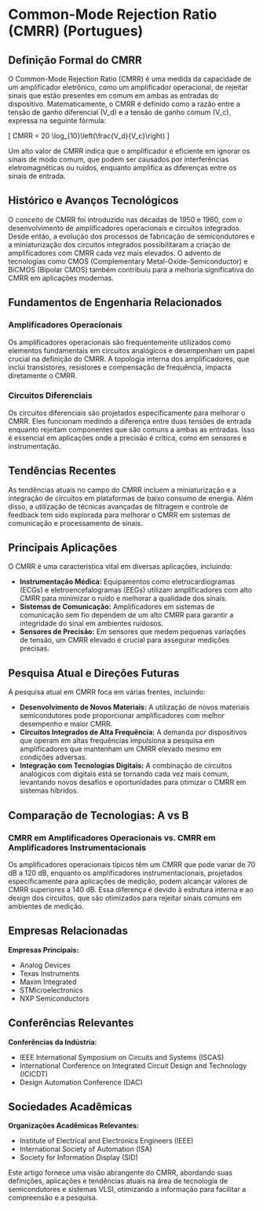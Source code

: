 # Common-Mode Rejection Ratio (CMRR) (Portugues)

## Definição Formal do CMRR

O Common-Mode Rejection Ratio (CMRR) é uma medida da capacidade de um amplificador eletrônico, como um amplificador operacional, de rejeitar sinais que estão presentes em comum em ambas as entradas do dispositivo. Matematicamente, o CMRR é definido como a razão entre a tensão de ganho diferencial (V_d) e a tensão de ganho comum (V_c), expressa na seguinte fórmula:

\[
CMRR = 20 \log_{10}\left(\frac{V_d}{V_c}\right)
\]

Um alto valor de CMRR indica que o amplificador é eficiente em ignorar os sinais de modo comum, que podem ser causados por interferências eletromagnéticas ou ruídos, enquanto amplifica as diferenças entre os sinais de entrada.

## Histórico e Avanços Tecnológicos

O conceito de CMRR foi introduzido nas décadas de 1950 e 1960, com o desenvolvimento de amplificadores operacionais e circuitos integrados. Desde então, a evolução dos processos de fabricação de semicondutores e a miniaturização dos circuitos integrados possibilitaram a criação de amplificadores com CMRR cada vez mais elevados. O advento de tecnologias como CMOS (Complementary Metal-Oxide-Semiconductor) e BiCMOS (Bipolar CMOS) também contribuiu para a melhoria significativa do CMRR em aplicações modernas.

## Fundamentos de Engenharia Relacionados

### Amplificadores Operacionais

Os amplificadores operacionais são frequentemente utilizados como elementos fundamentais em circuitos analógicos e desempenham um papel crucial na definição do CMRR. A topologia interna dos amplificadores, que inclui transistores, resistores e compensação de frequência, impacta diretamente o CMRR.

### Circuitos Diferenciais

Os circuitos diferenciais são projetados especificamente para melhorar o CMRR. Eles funcionam medindo a diferença entre duas tensões de entrada enquanto rejeitam componentes que são comuns a ambas as entradas. Isso é essencial em aplicações onde a precisão é crítica, como em sensores e instrumentação.

## Tendências Recentes

As tendências atuais no campo do CMRR incluem a miniaturização e a integração de circuitos em plataformas de baixo consumo de energia. Além disso, a utilização de técnicas avançadas de filtragem e controle de feedback tem sido explorada para melhorar o CMRR em sistemas de comunicação e processamento de sinais.

## Principais Aplicações

O CMRR é uma característica vital em diversas aplicações, incluindo:

- **Instrumentação Médica:** Equipamentos como eletrocardiogramas (ECGs) e eletroencefalogramas (EEGs) utilizam amplificadores com alto CMRR para minimizar o ruído e melhorar a qualidade dos sinais.
- **Sistemas de Comunicação:** Amplificadores em sistemas de comunicação sem fio dependem de um alto CMRR para garantir a integridade do sinal em ambientes ruidosos.
- **Sensores de Precisão:** Em sensores que medem pequenas variações de tensão, um CMRR elevado é crucial para assegurar medições precisas.

## Pesquisa Atual e Direções Futuras

A pesquisa atual em CMRR foca em várias frentes, incluindo:

- **Desenvolvimento de Novos Materiais:** A utilização de novos materiais semicondutores pode proporcionar amplificadores com melhor desempenho e maior CMRR.
- **Circuitos Integrados de Alta Frequência:** A demanda por dispositivos que operam em altas frequências impulsiona a pesquisa em amplificadores que mantenham um CMRR elevado mesmo em condições adversas.
- **Integração com Tecnologias Digitais:** A combinação de circuitos analógicos com digitais está se tornando cada vez mais comum, levantando novos desafios e oportunidades para otimizar o CMRR em sistemas híbridos.

## Comparação de Tecnologias: A vs B

### CMRR em Amplificadores Operacionais vs. CMRR em Amplificadores Instrumentacionais

Os amplificadores operacionais típicos têm um CMRR que pode variar de 70 dB a 120 dB, enquanto os amplificadores instrumentacionais, projetados especificamente para aplicações de medição, podem alcançar valores de CMRR superiores a 140 dB. Essa diferença é devido à estrutura interna e ao design dos circuitos, que são otimizados para rejeitar sinais comuns em ambientes de medição.

## Empresas Relacionadas

**Empresas Principais:**
- Analog Devices
- Texas Instruments
- Maxim Integrated
- STMicroelectronics
- NXP Semiconductors

## Conferências Relevantes

**Conferências da Indústria:**
- IEEE International Symposium on Circuits and Systems (ISCAS)
- International Conference on Integrated Circuit Design and Technology (ICICDT)
- Design Automation Conference (DAC)

## Sociedades Acadêmicas

**Organizações Acadêmicas Relevantes:**
- Institute of Electrical and Electronics Engineers (IEEE)
- International Society of Automation (ISA)
- Society for Information Display (SID)

Este artigo fornece uma visão abrangente do CMRR, abordando suas definições, aplicações e tendências atuais na área de tecnologia de semicondutores e sistemas VLSI, otimizando a informação para facilitar a compreensão e a pesquisa.